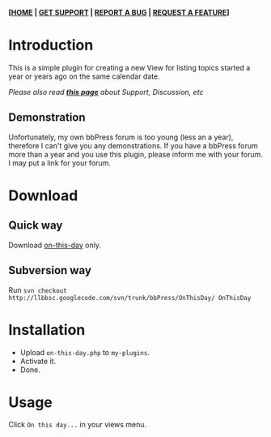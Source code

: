 **[[HOME](http://code.google.com/p/llbbsc/) | [GET SUPPORT](http://groups.google.com/group/llbbsc) | [REPORT A BUG](http://code.google.com/p/llbbsc/issues/list) | [REQUEST A FEATURE](http://code.google.com/p/llbbsc/issues/list)]**

# Introduction #

This is a simple plugin for creating a new View for listing topics started a year or years ago on the same calendar date.

_Please also read **[this page](http://code.google.com/p/llbbsc/)** about Support, Discussion, etc_

## Demonstration ##

Unfortunately, my own bbPress forum is too young (less an a year), therefore I can't give you any demonstrations. If you have a bbPress forum more than a year and you use this plugin, please inform me with your forum. I may put a link for your forum.

# Download #

## Quick way ##

Download [on-this-day](http://llbbsc.googlecode.com/svn/trunk/bbPress/OnThisDay/on-this-day.php) only.

## Subversion way ##

Run `svn checkout http://llbbsc.googlecode.com/svn/trunk/bbPress/OnThisDay/ OnThisDay`

# Installation #

  * Upload `on-this-day.php` to `my-plugins`.
  * Activate it.
  * Done.

# Usage #

Click `On this day...` in your views menu.